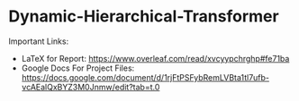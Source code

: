 # Dynamic-Hierarchical-Transformer

Important Links:
- LaTeX for Report: https://www.overleaf.com/read/xvcyypchrghp#fe71ba
- Google Docs For Project Files: https://docs.google.com/document/d/1rjFtPSFybRemLVBta1tl7ufb-vcAEalQxBYZ3M0Jnmw/edit?tab=t.0